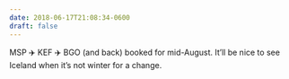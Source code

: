 ```yaml
---
date: 2018-06-17T21:08:34-0600
draft: false
---
```


MSP ✈️ KEF ✈️ BGO (and back) booked for mid-August. It’ll be nice to see Iceland when it’s not winter for a change.

